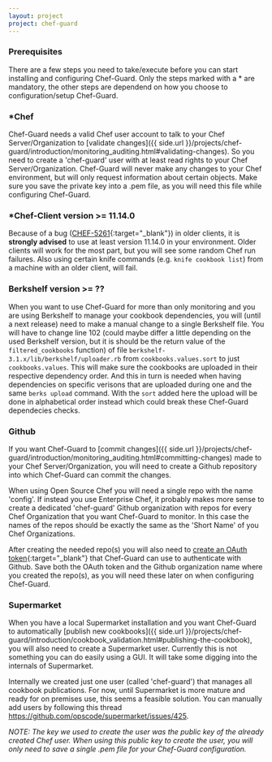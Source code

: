 ```yaml
---
layout: project
project: chef-guard
---
```


### Prerequisites
There are a few steps you need to take/execute before you can start installing and configuring Chef-Guard. Only the steps marked with a * are mandatory, the other steps are dependend on how you choose to configuration/setup Chef-Guard.

### *Chef
Chef-Guard needs a valid Chef user account to talk to your Chef Server/Organization to [validate changes]({{ side.url }}/projects/chef-guard/introduction/monitoring_auditing.html#validating-changes). So you need to create a 'chef-guard' user with at least read rights to your Chef Server/Organization. Chef-Guard will never make any changes to your Chef environment, but will only request information about certain objects. Make sure you save the private key into a .pem file, as you will need this file while configuring Chef-Guard.

### *Chef-Client version >= 11.14.0
Because of a bug ([CHEF-5261](https://tickets.opscode.com/browse/CHEF-5261){:target="_blank"}) in older clients, it is **strongly advised** to use at least version 11.14.0 in your environment. Older clients will work for the most part, but you will see some random Chef run failures. Also using certain knife commands (e.g. `knife cookbook list`) from a machine with an older client, will fail.

### Berkshelf version >= ??
When you want to use Chef-Guard for more than only monitoring and you are using Berkshelf to manage your cookbook dependencies, you will (until a next release) need to make a manual change to a single Berkshelf file. You will have to change line 102 (could maybe differ a little depending on the used Berkshelf version, but it is should be the return value of the `filtered_cookbooks` function) of file `berkshelf-3.1.x/lib/berkshelf/uploader.rb` from `cookbooks.values.sort` to just `cookbooks.values`. This will make sure the cookbooks are uploaded in their respective dependency order. And this in turn is needed when having dependencies on specific verisons that are uploaded during one and the same `berks upload` command. With the `sort` added here the upload will be done in alphabetical order instead which could break these Chef-Guard dependecies checks.

### Github
If you want Chef-Guard to [commit changes]({{ side.url }}/projects/chef-guard/introduction/monitoring_auditing.html#committing-changes) made to your Chef Server/Organization, you will need to create a Github repository into which Chef-Guard can commit the changes.

When using Open Source Chef you will need a single repo with the name 'config'. If instead you use Enterprise Chef, it probably makes more sense to create a dedicated 'chef-guard' Github organization with repos for every Chef Organization that you want Chef-Guard to monitor. In this case the names of the repos should be exactly the same as the 'Short Name' of you Chef Organizations.

After creating the needed repo(s) you will also need to [create an OAuth token](https://help.github.com/articles/creating-an-access-token-for-command-line-use){:target="_blank"} that Chef-Guard can use to authenticate with Github. Save both the OAuth token and the Github organization name where you created the repo(s), as you will need these later on when configuring Chef-Guard.

### Supermarket
When you have a local Supermarket installation and you want Chef-Guard to automatically [publish new cookbooks]({{ side.url }}/projects/chef-guard/introduction/cookbook_validation.html#publishing-the-cookbook), you will also need to create a Supermarket user. Currently this is not something you can do easily using a GUI. It will take some digging into the internals of Supermarket.

Internally we created just one user (called 'chef-guard') that manages all cookbook publications. For now, until Supermarket is more mature and ready for on premises use, this seems a feasible solution. You can manually add users by following this thread <https://github.com/opscode/supermarket/issues/425>.

_NOTE: The key we used to create the user was the public key of the already created Chef user. When using this public key to create the user, you will only need to save a single .pem file for your Chef-Guard configuration._
